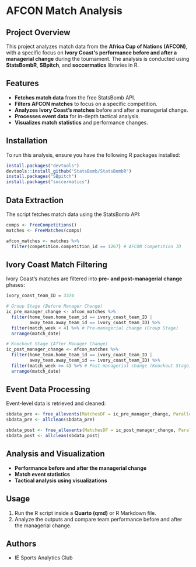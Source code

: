 # AFCON Match Analysis

## Project Overview
This project analyzes match data from the **Africa Cup of Nations (AFCON)**, with a specific focus on **Ivory Coast's performance before and after a managerial change** during the tournament. The analysis is conducted using **StatsBombR**, **SBpitch**, and **soccermatics** libraries in R.

## Features
- **Fetches match data** from the free StatsBomb API.
- **Filters AFCON matches** to focus on a specific competition.
- **Analyzes Ivory Coast’s matches** before and after a managerial change.
- **Processes event data** for in-depth tactical analysis.
- **Visualizes match statistics** and performance changes.

## Installation

To run this analysis, ensure you have the following R packages installed:

```r
install.packages("devtools")
devtools::install_github("StatsBomb/StatsBombR")
install.packages("SBpitch")
install.packages("soccermatics")
```

## Data Extraction

The script fetches match data using the StatsBomb API:

```r
comps <- FreeCompetitions()
matches <- FreeMatches(comps)

afcon_matches <- matches %>% 
  filter(competition.competition_id == 1267) # AFCON Competition ID
```

## Ivory Coast Match Filtering

Ivory Coast’s matches are filtered into **pre- and post-managerial change** phases:

```r
ivory_coast_team_ID = 3374

# Group Stage (Before Manager Change)
ic_pre_manager_change <- afcon_matches %>% 
  filter(home_team.home_team_id == ivory_coast_team_ID | 
         away_team.away_team_id == ivory_coast_team_ID) %>% 
  filter(match_week < 4) %>% # Pre-managerial change (Group Stage)
  arrange(match_date)

# Knockout Stage (After Manager Change)
ic_post_manager_change <- afcon_matches %>% 
  filter(home_team.home_team_id == ivory_coast_team_ID | 
         away_team.away_team_id == ivory_coast_team_ID) %>% 
  filter(match_week >= 4) %>% # Post-managerial change (Knockout Stage)
  arrange(match_date)
```

## Event Data Processing

Event-level data is retrieved and cleaned:

```r
sbdata_pre <- free_allevents(MatchesDF = ic_pre_manager_change, Parallel = T)
sbdata_pre <- allclean(sbdata_pre)

sbdata_post <- free_allevents(MatchesDF = ic_post_manager_change, Parallel = T)
sbdata_post <- allclean(sbdata_post)
```

## Analysis and Visualization

- **Performance before and after the managerial change**
- **Match event statistics**
- **Tactical analysis using visualizations**

## Usage

1. Run the R script inside a **Quarto (qmd)** or R Markdown file.
2. Analyze the outputs and compare team performance before and after the managerial change.

## Authors
- IE Sports Analytics Club